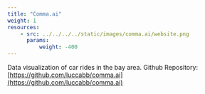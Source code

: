 ```yaml
---
title: "Comma.ai"
weight: 1
resources:
    - src: ../../../../static/images/comma.ai/website.png
      params:
          weight: -400
---
```


Data visualization of car rides in the bay area. Github Repository: [https://github.com/luccabb/comma.ai](https://github.com/luccabb/comma.ai)